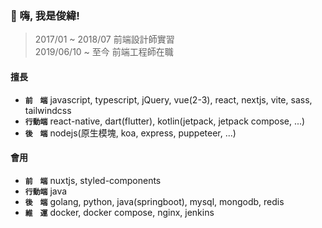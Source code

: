 ### 👋 嗨, 我是俊緯!

> 2017/01 ~ 2018/07 前端設計師實習  
> 2019/06/10 ~ 至今 前端工程師在職

#### 擅長

* **`前　端`** javascript, typescript, jQuery, vue(2-3), react, nextjs, vite, sass, tailwindcss
* **`行動端`** react-native, dart(flutter), kotlin(jetpack, jetpack compose, ...)
* **`後　端`** nodejs(原生模塊, koa, express, puppeteer, ...)

#### 會用

* **`前　端`** nuxtjs, styled-components
* **`行動端`** java
* **`後　端`** golang, python, java(springboot), mysql, mongodb, redis
* **`維　運`** docker, docker compose, nginx, jenkins
